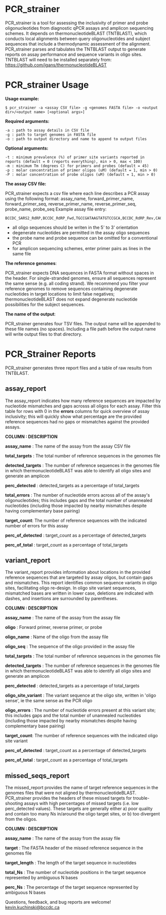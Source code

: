 # PCR_strainer
PCR_strainer is a tool for assessing the inclusivity of primer and probe oligonucleotides from diagnostic qPCR assays and amplicon sequencing schemes. It depends on thermonucleotideBLAST (TNTBLAST), which conducts local alignments between query oligonucleotides and subject sequences that include a thermodynamic assessment of the alignment. PCR_strainer parses and tabulates the TNTBLAST output to generate reports on assay performance and sequence variants in oligo sites. TNTBLAST will need to be installed separately from: https://github.com/jgans/thermonucleotideBLAST

# PCR_strainer Usage
<b>Usage example:</b>
```
$ pcr_strainer -a <assay CSV file> -g <genomes FASTA file> -o <output dir>/<output name> [<optional args>]
```
<b>Required arguments:</b>

	-a : path to assay details in CSV file
	-g : path to target genomes in FASTA file
	-o : path to output directory and name to append to output files

<b>Optional arguments:</b>

	-t : minimum prevalence (%) of primer site variants reported in reports (default = 0 (reports everything), min > 0, max < 100)
	-m : minimum Tm (degrees C) for primers and probes (default = 45)
	-p : molar concentration of primer oligos (uM) (default = 1, min > 0)
	-P : molar concentration of probe oligos (uM) (default = 1, min > 0)

<b>The assay CSV file:</b>

PCR_strainer expects a csv file where each line describes a PCR assay using the following format: 
assay_name, forward_primer_name, forward_primer_seq, reverse_primer_name, reverse_primer_seq, probe_name, probe_seq
Example assay file entry:
```
BCCDC_SARS2_RdRP,BCCDC_RdRP_Fwd,TGCCGATAAGTATGTCCGCA,BCCDC_RdRP_Rev,CAGCATCGTCAGAGAGTATCATCATT,BCCDC_RdRP_Probe,TTGACACAGACTTTGTGAATG
```
  * all oligo sequences should be writen in the 5' to 3' orientation
  * degenerate nucleotides are permitted in the assay oligo sequences
  * the probe name and probe sequence can be omitted for a conventional PCR
  * for amplicon sequencing schemes, enter primer pairs as lines in the same file

<b>The reference genomes</b>: 

PCR_strainer expects DNA sequences in FASTA format without spaces in the header. For single-stranded genomes, ensure all sequences represent the same sense (e.g. all coding strand). We recommend you filter your reference genomes to remove sequences containing degenerate nucleotides in target locations to limit false negatives; thermonucleotideBLAST does not expand degenerate nucleotide possibilities for the subject sequences.

<b>The name of the output</b>: 

PCR_strainer generates four TSV files. The output name will be appended to these file names (no spaces). Including a file path before the output name will write output files to that directory.

# PCR_Strainer Reports
PCR_strainer generates three report files and a table of raw results from TNTBLAST.

## assay_report
The assay_report indicates how many reference sequences are impacted by nucleotide mismatches and gaps acrosss all oligos for each assay. Filter this table for rows with 0 in the <b>errors</b> columns for quick overview of assay inclusivity; this will quickly show what percentage are the provided reference sequences had no gaps or mismatches against the provided assays.

<b>COLUMN : DESCRIPTION

  assay_name</b> : The name of the assay from the assay CSV file

  <b>total_targets</b> : The total number of reference sequences in the genomes file

  <b>detected_targets</b> : The number of reference sequences in the genomes file in which thermonucleotideBLAST was able to identify all oligo sites and generate an amplicon

  <b>perc_detected</b> : detected_targets as a percentage of total_targets

  <b>total_errors</b> : The number of nucleotide errors across all of the assay's oligonucleotides; this includes gaps and the total number of unannealed nucleotides (including those impacted by nearby mismatches despite having complementary base pairing)

  <b>target_count</b>: The number of reference sequences with the indicated number of errors for this assay

  <b>perc_of_detected</b> : target_count as a percentage of detected_targets
  
  <b>perc_of_total</b> : target_count as a percentage of total_targets

## variant_report
The variant_report provides information about locations in the provided reference sequences that are targeted by assay oligos, but contain gaps and mismatches. This report identifies common sequence variants in oligo sites, facilitating oligo re-design. In oligo site variant sequences, mismatched bases are written in lower case, deletions are indicated with dashes, and insertions are surrounded by parentheses. 

<b>COLUMN : DESCRIPTION

  assay_name</b> : The name of the assay from the assay file
  
  <b>oligo</b> : Forward primer, reverse primer, or probe
  
  <b>oligo_name</b> : Name of the oligo from the assay file
  
  <b>oligo_seq</b> : The sequence of the oligo provided in the assay file

  <b>total_targets</b> : The total number of reference sequences in the genomes file

  <b>detected_targets</b> : The number of reference sequences in the genomes file in which thermonucleotideBLAST was able to identify all oligo sites and generate an amplicon

  <b>perc_detected</b> : detected_targets as a percentage of total_targets

  <b>oligo_site_variant</b> : The variant sequence at the oligo site, written in 'oligo sense', ie the same sense as the PCR oligo
  
  <b>oligo_errors</b> : The number of nucleotide errors present at this variant site; this includes gaps and the total number of unannealed nucleotides (including those impacted by nearby mismatches despite having complementary base pairing)

  <b>target_count</b>: The number of reference sequences with the indicated oligo site variant

  <b>perc_of_detected</b> : target_count as a percentage of detected_targets
  
  <b>perc_of_total</b> : target_count as a percentage of total_targets

## missed_seqs_report
The missed_report provides the name of target reference sequences in the genomes files that were not aligned by thermonucleotideBLAST. PCR_strainer provides the headers of these missed targets for trouble-shooting assays with high percentages of missed targets (i.e. low perc_detected values). These targets are generally either a) poor quality and contain too many Ns in/around the oligo target sites, or b) too divergent from the oligos.

<b>COLUMN : DESCRIPTION

  assay_name</b> : The name of the assay from the assay file
  
  <b>target</b> : The FASTA header of the missed reference sequence in the genomes file
  
  <b>target_length</b> : The length of the target sequence in nucleotides

  <b>total_Ns</b> : The number of nucleotide positions in the target sequence represented by ambiguous N bases
  
  <b>perc_Ns</b> : The percentage of the target sequence represented by ambiguous N bases

Questions, feedback, and bug reports are welcome! kevin.kuchinski@bccdc.ca

